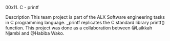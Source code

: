 00x11. C - printf

Description This team project is part of the ALX Software engineering tasks in C programming language. _printf replicates the C standard library printf() function.
This project was done as a collaboration between @Laikkah Njambi and @Habiba Wako.
